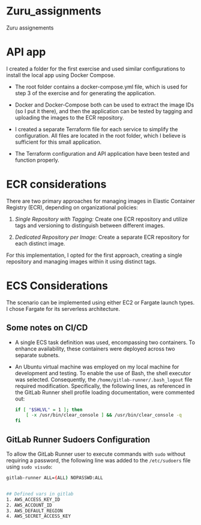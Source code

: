 # Zuru_assignments
Zuru assignements

# API app
 I created a folder for the first exercise and used similar configurations to install the local app using Docker Compose.
 
- The root folder contains a docker-compose.yml file, which is used for step 3 of the exercise and for generating the application.

- Docker and Docker-Compose both can be used to extract the image IDs (so I put it there), and then the application can be tested by tagging and uploading the images to the ECR repository.

- I created a separate Terraform file for each service to simplify the configuration. All files are located in the root folder, which I believe is sufficient for this small application.

- The Terraform configuration and API application have been tested and function properly.


# ECR considerations
There are two primary approaches for managing images in Elastic Container Registry (ECR), depending on organizational policies:

1. *Single Repository with Tagging:* Create one ECR repository and utilize tags and versioning to distinguish between different images.

2. *Dedicated Repository per Image:* Create a separate ECR repository for each distinct image.

For this implementation, I opted for the first approach, creating a single repository and managing images within it using distinct tags.

# ECS Considerations
The scenario can be implemented using either EC2 or Fargate launch types. I chose Fargate for its serverless architecture.


## Some notes on CI/CD

* A single ECS task definition was used, encompassing two containers. To enhance availability, these containers were deployed across two separate subnets.
* An Ubuntu virtual machine was employed on my local machine for development and testing. To enable the use of Bash, the shell executor was selected. Consequently, the `/home/gitlab-runner/.bash_logout` file required modification. Specifically, the following lines, as referenced in the GitLab Runner shell profile loading documentation, were commented out:

    ```bash
    if [ "$SHLVL" = 1 ]; then
        [ -x /usr/bin/clear_console ] && /usr/bin/clear_console -q
    fi
    ```

## GitLab Runner Sudoers Configuration

To allow the GitLab Runner user to execute commands with `sudo` without requiring a password, the following line was added to the `/etc/sudoers` file using `sudo visudo`:

```bash
gitlab-runner ALL=(ALL) NOPASSWD:ALL


## Defined vars in gitlab 
1. AWS_ACCESS_KEY_ID
2. AWS_ACCOUNT_ID
3. AWS_DEFAULT_REGION
4. AWS_SECRET_ACCESS_KEY

